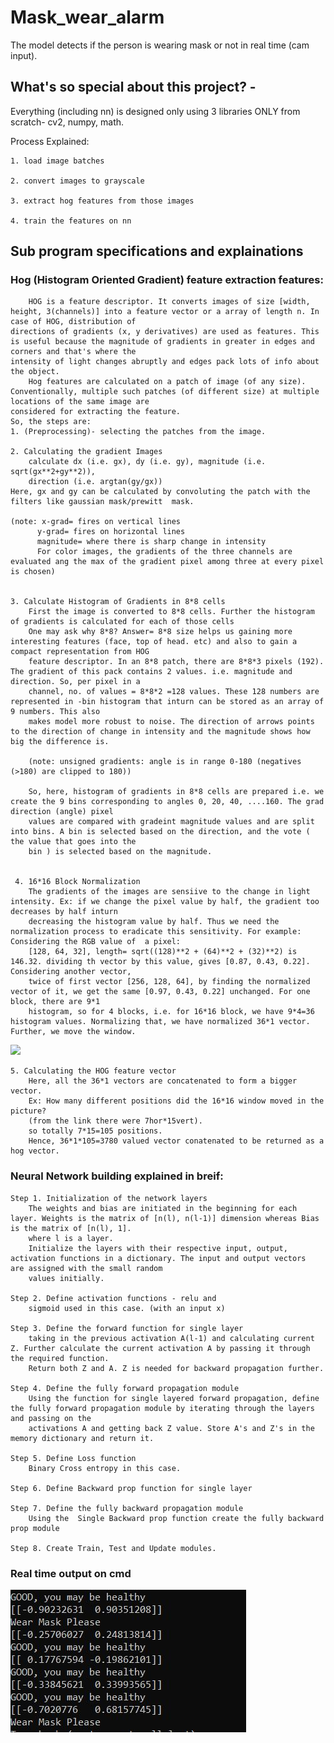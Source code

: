 # Mask_wear_alarm

The model detects if the person is wearing mask or not in real time (cam input).

## What's so special about this project? - 
Everything (including nn) is designed only using 3 libraries ONLY from scratch- cv2, numpy, math. 

Process Explained:

	1. load image batches
	
	2. convert images to grayscale
	
	3. extract hog features from those images
	
	4. train the features on nn

## Sub program specifications and explainations 

### Hog (Histogram Oriented Gradient) feature extraction features:

		HOG is a feature descriptor. It converts images of size [width, height, 3(channels)] into a feature vector or a array of length n. In case of HOG, distribution of
	directions of gradients (x, y derivatives) are used as features. This is useful because the magnitude of gradients in greater in edges and corners and that's where the
	intensity of light changes abruptly and edges pack lots of info about the object.
		Hog features are calculated on a patch of image (of any size). Conventionally, multiple such patches (of different size) at multiple locations of the same image are
	considered for extracting the feature. 
	So, the steps are: 
	1. (Preprocessing)- selecting the patches from the image. 
	
	2. Calculating the gradient Images
		calculate dx (i.e. gx), dy (i.e. gy), magnitude (i.e. sqrt(gx**2+gy**2)),
		direction (i.e. argtan(gy/gx))
	Here, gx and gy can be calculated by convoluting the patch with the filters like gaussian mask/prewitt  mask.
	
	(note: x-grad= fires on vertical lines
		  y-grad= fires on horizontal lines
		  magnitude= where there is sharp change in intensity
		  For color images, the gradients of the three channels are evaluated ang the max of the gradient pixel among three at every pixel is chosen)
		  
		  
	3. Calculate Histogram of Gradients in 8*8 cells
		First the image is converted to 8*8 cells. Further the histogram of gradients is calculated for each of those cells
		One may ask why 8*8? Answer= 8*8 size helps us gaining more interesting features (face, top of head. etc) and also to gain a compact representation from HOG
		feature descriptor. In an 8*8 patch, there are 8*8*3 pixels (192). The gradient of this pack contains 2 values. i.e. magnitude and direction. So, per pixel in a
		channel, no. of values = 8*8*2 =128 values. These 128 numbers are represented in -bin histogram that inturn can be stored as an array of 9 numbers. This also
		makes model more robust to noise. The direction of arrows points to the direction of change in intensity and the magnitude shows how big the difference is. 	
		
		(note: unsigned gradients: angle is in range 0-180 (negatives (>180) are clipped to 180))
		
		So, here, histogram of gradients in 8*8 cells are prepared i.e. we create the 9 bins corresponding to angles 0, 20, 40, ....160. The grad direction (angle) pixel
		values are compared with gradeint magnitude values and are split into bins. A bin is selected based on the direction, and the vote ( the value that goes into the
		bin ) is selected based on the magnitude.   


	 4. 16*16 Block Normalization
	 	The gradients of the images are sensiive to the change in light intensity. Ex: if we change the pixel value by half, the gradient too decreases by half inturn
		decreasing the histogram value by half. Thus we need the normalization process to eradicate this sensitivity. For example: Considering the RGB value of  a pixel:
		[128, 64, 32], length= sqrt((128)**2 + (64)**2 + (32)**2) is 146.32. dividing th vector by this value, gives [0.87, 0.43, 0.22]. Considering another vector,
		twice of first vector [256, 128, 64], by finding the normalized vector of it, we get the same [0.97, 0.43, 0.22] unchanged. For one block, there are 9*1
		histogram, so for 4 blocks, i.e. for 16*16 block, we have 9*4=36 histogram values. Normalizing that, we have normalized 36*1 vector. Further, we move the window. 

![](https://www.learnopencv.com/wp-content/uploads/2016/12/hog-16x16-block-normalization.gif)

	5. Calculating the HOG feature vector
		Here, all the 36*1 vectors are concatenated to form a bigger vector.
		Ex: How many different positions did the 16*16 window moved in the picture?
		(from the link there were 7hor*15vert).
		so totally 7*15=105 positions.
		Hence, 36*1*105=3780 valued vector conatenated to be returned as a hog vector.
		
### Neural Network building explained in breif:

	Step 1. Initialization of the network layers
		The weights and bias are initiated in the beginning for each layer. Weights is the matrix of [n(l), n(l-1)] dimension whereas Bias is the matrix of [n(l), 1].
		where l is a layer. 
		Initialize the layers with their respective input, output, activation functions in a dictionary. The input and output vectors  are assigned with the small random
		values initially.

	Step 2. Define activation functions - relu and 
		sigmoid used in this case. (with an input x)

	Step 3. Define the forward function for single layer 
		taking in the previous activation A(l-1) and calculating current Z. Further calculate the current activation A by passing it through the required function.
		Return both Z and A. Z is needed for backward propagation further.

	Step 4. Define the fully forward propagation module
		Using the function for single layered forward propagation, define the fully forward propagation module by iterating through the layers and passing on the
		activations A and getting back Z value. Store A's and Z's in the memory dictionary and return it.

	Step 5. Define Loss function
		Binary Cross entropy in this case. 

	Step 6. Define Backward prop function for single layer
		
	Step 7. Define the fully backward propagation module
		Using the  Single Backward prop function create the fully backward prop module

	Step 8. Create Train, Test and Update modules.

### Real time output on cmd
![Screenshot](https://github.com/Pruthviraj98/Mask_wear_alarm/blob/master/images/out.JPG)
